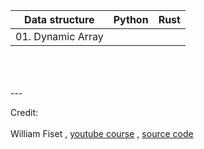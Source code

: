 <center>

| Data structure    | Python | Rust |
| ----------------- | :----: | :--: |
| 01. Dynamic Array |        |      |

</center>

<br />
<br />
<br />
---

Credit: \
 <br/>
William Fiset , [youtube course](https://www.youtube.com/playlist?list=PLDV1Zeh2NRsB6SWUrDFW2RmDotAfPbeHu) , [source code](https://github.com/williamfiset/Algorithms)
